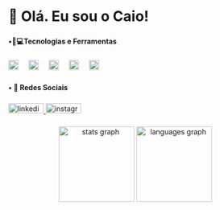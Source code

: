 <h1 align="left">👋 Olá. Eu sou o Caio!</h1>

###

<h4 align="left">•🚀💻Tecnologias e Ferramentas</h4>

###

<div align="left">
  <img src="https://cdn.jsdelivr.net/gh/devicons/devicon/icons/javascript/javascript-original.svg" height="20" alt="javascript logo"  />
  <img width="12" />
  <img src="https://cdn.jsdelivr.net/gh/devicons/devicon/icons/html5/html5-original.svg" height="20" alt="html5 logo"  />
  <img width="12" />
  <img src="https://cdn.jsdelivr.net/gh/devicons/devicon/icons/css3/css3-original.svg" height="20" alt="css3 logo"  />
  <img width="12" />
  <img src="https://cdn.jsdelivr.net/gh/devicons/devicon/icons/java/java-original.svg" height="20" alt="java logo"  />
  <img width="12" />
  <img src="https://cdn.jsdelivr.net/gh/devicons/devicon/icons/visualstudio/visualstudio-plain.svg" height="20" alt="visualstudio logo"  />
</div>

###

<h4 align="left">• 📱 Redes Sociais</h4>

###

<div align="left">
  <a href="https://www.linkedin.com/in/caio-dal-negro-ab85602b4/" target="_blank">
    <img src="https://img.shields.io/badge/LinkedIn-0077B5?style=for-the-badge&logo=linkedin&logoColor=white" width="70" height="20" alt="linkedin logo"  />
  </a>
  <a href="https://www.instagram.com/caio.dns/" target="_blank">
    <img src="https://img.shields.io/badge/Instagram-E4405F?style=for-the-badge&logo=instagram&logoColor=white" width="70" height="20" alt="instagram logo"  />
  </a>
</div>

###

<div align="center">
  <img src="https://github-readme-stats.vercel.app/api?username=CaioDalNegro&hide_title=false&hide_rank=false&show_icons=true&include_all_commits=true&count_private=true&disable_animations=false&theme=dark&locale=en&hide_border=false&order=1" height="150" alt="stats graph"  />
  <img src="https://github-readme-stats.vercel.app/api/top-langs?username=CaioDalNegro&locale=pt-br&hide_title=false&layout=compact&card_width=320&langs_count=5&theme=dark&hide_border=false&order=2" height="150" alt="languages graph"  />
</div>
